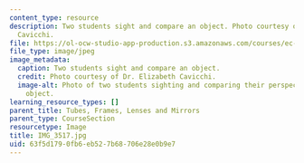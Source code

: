 ```yaml
---
content_type: resource
description: Two students sight and compare an object. Photo courtesy of Dr. Elizabeth
  Cavicchi.
file: https://ol-ocw-studio-app-production.s3.amazonaws.com/courses/ec-050-recreate-experiments-from-history-inform-the-future-from-the-past-galileo-january-iap-2010/63f5d1790fb6eb527b68706e28e0b9e7_IMG_3517.jpg
file_type: image/jpeg
image_metadata:
  caption: Two students sight and compare an object.
  credit: Photo courtesy of Dr. Elizabeth Cavicchi.
  image-alt: Photo of two students sighting and comparing their perspectives of an
    object.
learning_resource_types: []
parent_title: Tubes, Frames, Lenses and Mirrors
parent_type: CourseSection
resourcetype: Image
title: IMG_3517.jpg
uid: 63f5d179-0fb6-eb52-7b68-706e28e0b9e7
---
```

